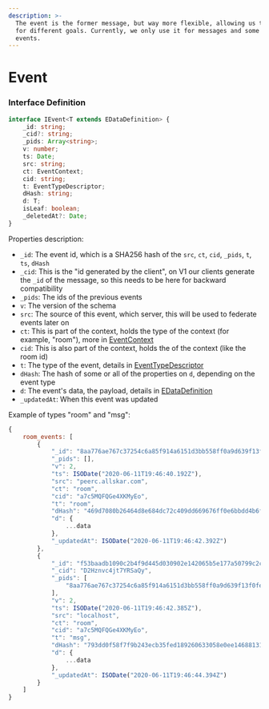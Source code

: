 ```yaml
---
description: >-
  The event is the former message, but way more flexible, allowing us to use it
  for different goals. Currently, we only use it for messages and some room
  events.
---
```


# Event

### Interface Definition

```typescript
interface IEvent<T extends EDataDefinition> {
	_id: string;
	_cid?: string;
	_pids: Array<string>;
	v: number;
	ts: Date;
	src: string;
	ct: EventContext;
	cid: string;
	t: EventTypeDescriptor;
	dHash: string;
	d: T;
	isLeaf: boolean;
	_deletedAt?: Date;
}
```

Properties description:

* `_id`: The event id, which is a SHA256 hash of the `src`, `ct`, `cid`, `_pids`, `t`, `ts`, `dHash`
* `_cid`: This is the "id generated by the client", on V1 our clients generate the `_id` of the message, so this needs to be here for backward compatibility
* `_pids`: The ids of the previous events
* `v`: The version of the schema
* `src`: The source of this event, which server, this will be used to federate events later on
* `ct`: This is part of the context, holds the type of the context \(for example, "room"\), more in [EventContext](event-context.md)
* `cid`: This is also part of the context, holds the of the context \(like the room id\)
* `t`: The type of the event, details in [EventTypeDescriptor](event-type-descriptor.md)
* `dHash`: The hash of some or all of the properties on `d`, depending on the event type
* `d`: The event's data, the payload, details in [EDataDefinition](event-data-definition/)
* `_updatedAt`: When this event was updated

Example of types "room" and "msg":

```javascript
{
    room_events: [
        {
            "_id": "8aa776ae767c37254c6a85f914a6151d3bb558ff0a9d639f13f0fe5f11af92db",
            "_pids": [],
            "v": 2,
            "ts": ISODate("2020-06-11T19:46:40.192Z"),
            "src": "peerc.allskar.com",
            "ct": "room",
            "cid": "a7c5MQFQGe4XKMyEo",
            "t": "room",
            "dHash": "469d7080b26464d8e684dc72c409dd669676ff0e6bbdd4b6f3392c4cb1fd780d",
            "d": {
                ...data
            },
            "_updatedAt": ISODate("2020-06-11T19:46:42.392Z")
        },
        {
            "_id": "f53baadb1090c2b4f9d445d030902e142065b5e177a50799c2cc6b1d2a75800e",
            "_cid": "D2Hznvc4jt7YRSaQy",
            "_pids": [
                "8aa776ae767c37254c6a85f914a6151d3bb558ff0a9d639f13f0fe5f11af92db"
            ],
            "v": 2,
            "ts": ISODate("2020-06-11T19:46:42.385Z"),
            "src": "localhost",
            "ct": "room",
            "cid": "a7c5MQFQGe4XKMyEo",
            "t": "msg",
            "dHash": "793dd0f58f7f9b243ecb35fed189260633058e0ee1468813148b4e8b33567a2e",
            "d": {
                ...data
            },
            "_updatedAt": ISODate("2020-06-11T19:46:44.394Z")
        }
    ]
}
```


